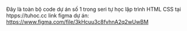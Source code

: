 Đây là toàn bộ code dự án số 1 trong seri tự học lập trình HTML CSS tại htpps://tuhoc.cc link figma dự án:
https://www.figma.com/file/3kHcuu3c8fvhnA2q2wUwBM
